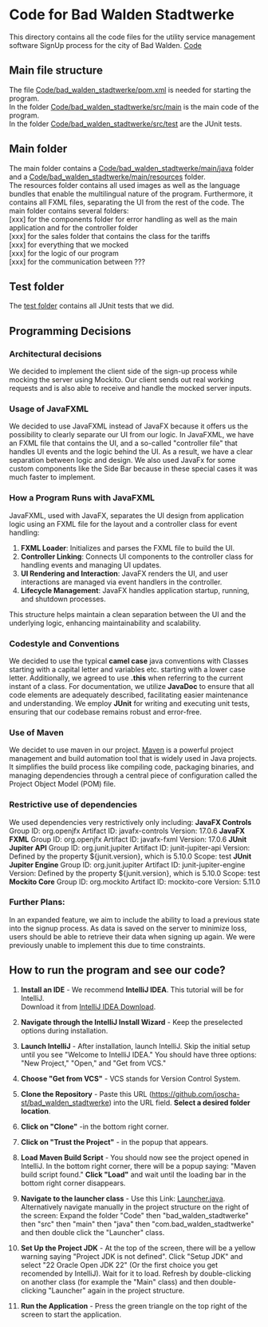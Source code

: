 # Code for Bad Walden Stadtwerke

This directory contains all the code files for the utility service management software SignUp process for the city of Bad Walden. [Code](bad_walden_stadtwerke)

## Main file structure

The file [Code/bad_walden_stadtwerke/pom.xml](bad_walden_stadtwerke/pom.xml) is needed for starting the program. <br>
In the folder [Code/bad_walden_stadtwerke/src/main](bad_walden_stadtwerke/src/main) is the main code of the program. <br>
In the folder [Code/bad_walden_stadtwerke/src/test](bad_walden_stadtwerke/src/test) are the JUnit tests. 

## Main folder

The main folder contains a [Code/bad_walden_stadtwerke/main/java](bad_walden_stadtwerke/main/java) folder and a [Code/bad_walden_stadtwerke/main/resources](bad_walden_stadtwerke/main/resources) folder. <br>
The resources folder contains all used images as well as the language bundles that enable the multilingual nature of the program. Furthermore, it contains all FXML files, separating the UI from the rest of the code.
The main folder contains several folders: <br>
[xxx] for the components folder for error handling as well as the main application and for the controller folder<br>
[xxx] for the sales folder that contains the class for the tariffs <br>
[xxx] for everything that we mocked<br>
[xxx] for the logic of our program<br>
[xxx] for the communication between ???<br>


## Test folder

The [test folder](Code/bad_walden_stadtwerke/src/test) contains all JUnit tests that we did.


## Programming Decisions

### Architectural decisions
We decided to implement the client side of the sign-up process while mocking the server using Mockito. Our client sends out real working requests and is also able to receive and handle the mocked server inputs.

### Usage of JavaFXML
We decided to use JavaFXML instead of JavaFX because it offers us the possibility to clearly separate our UI from our logic. In JavaFXML, we have an FXML file that contains the UI, and a so-called "controller file" that handles UI events and the logic behind the UI. As a result, we have a clear separation between logic and design.
We also used JavaFx for some custom components like the Side Bar because in these special cases it was much faster to implement.

### How a Program Runs with JavaFXML
JavaFXML, used with JavaFX, separates the UI design from application logic using an FXML file for the layout and a controller class for event handling:

1. **FXML Loader**: Initializes and parses the FXML file to build the UI.
2. **Controller Linking**: Connects UI components to the controller class for handling events and managing UI updates.
3. **UI Rendering and Interaction**: JavaFX renders the UI, and user interactions are managed via event handlers in the controller.
4. **Lifecycle Management**: JavaFX handles application startup, running, and shutdown processes.

This structure helps maintain a clean separation between the UI and the underlying logic, enhancing maintainability and scalability.

### Codestyle and Conventions
We decided to use the typical **camel case** java conventions with Classes starting with a capital letter and variables etc. starting with a lower case letter. Additionally, we agreed to use **.this** when referring to the current instant of a class. For documentation, we utilize **JavaDoc** to ensure that all code elements are adequately described, facilitating easier maintenance and understanding. We employ **JUnit** for writing and executing unit tests, ensuring that our codebase remains robust and error-free.

### Use of Maven
We decidet to use maven in our project.
[Maven](https://maven.apache.org/) is a powerful project management and  build automation tool that is widely used in Java projects. It simplifies the build process like compiling code, packaging binaries, and managing dependencies through a central piece of configuration called the Project Object Model (POM) file.

### Restrictive use of dependencies
We used dependencies very restrictively only including:
**JavaFX Controls**
Group ID: org.openjfx
Artifact ID: javafx-controls
Version: 17.0.6
**JavaFX FXML**
Group ID: org.openjfx
Artifact ID: javafx-fxml
Version: 17.0.6
**JUnit Jupiter API**
Group ID: org.junit.jupiter
Artifact ID: junit-jupiter-api
Version: Defined by the property ${junit.version}, which is 5.10.0
Scope: test
**JUnit Jupiter Engine**
Group ID: org.junit.jupiter
Artifact ID: junit-jupiter-engine
Version: Defined by the property ${junit.version}, which is 5.10.0
Scope: test
**Mockito Core**
Group ID: org.mockito
Artifact ID: mockito-core
Version: 5.11.0

### Further Plans: 
In an expanded feature, we aim to include the ability to load a previous state into the signup process. As data is saved on the server to minimize loss, users should be able to retrieve their data when signing up again. We were previously unable to implement this due to time constraints.



## How to run the program and see our code?

1. **Install an IDE** - We recommend **IntelliJ IDEA**. This tutorial will be for IntelliJ.  
   Download it from [IntelliJ IDEA Download](https://www.jetbrains.com/idea/download/?fromIDE=&section=windows).

2. **Navigate through the IntelliJ Install Wizard** - Keep the preselected options during installation.

3. **Launch IntelliJ** - After installation, launch IntelliJ. Skip the initial setup until you see "Welcome to IntelliJ IDEA." You should have three options: "New Project," "Open," and "Get from VCS."

4. **Choose "Get from VCS"** - VCS stands for Version Control System.

5. **Clone the Repository** - Paste this URL (https://github.com/joscha-st/bad_walden_stadtwerke) into the URL field. **Select a desired folder location**.

6. **Click on "Clone"** -in the bottom right corner.

7. **Click on "Trust the Project"** - in the popup that appears.

8. **Load Maven Build Script** - You should now see the project opened in IntelliJ. In the bottom right corner, there will be a popup saying: "Maven build script found." **Click "Load"** and wait until the loading bar in the bottom right corner disappears.

9. **Navigate to the launcher class** - Use this Link: [Launcher.java](Code/bad_walden_stadtwerke/src/main/java/com/bad_walden_stadtwerke/Launcher.java). Alternatively navigate manually in the project structure on the right of the screen: Expand the folder "Code" then "bad_walden_stadtwerke" then "src" then "main" then "java" then "com.bad_walden_stadtwerke" and then double click the "Launcher" class.

10. **Set Up the Project JDK** - At the top of the screen, there will be a yellow warning saying "Project JDK is not defined". Click "Setup JDK" and select "22 Oracle Open JDK 22" (Or the first choice you get recomended by IntelliJ). Wait for it to load. Refresh by double-clicking on another class (for example the "Main" class) and then double-clicking "Launcher" again in the project structure.

11. **Run the Application** - Press the green triangle on the top right of the screen to start the application.

